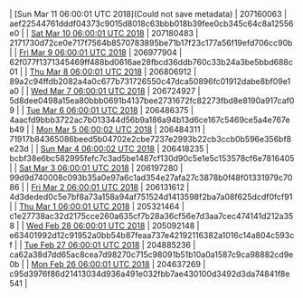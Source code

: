 | [Sun Mar 11 06:00:01 UTC 2018](Could not save metadata) | 207160063 | aef22544761dddf04373c9015d8018c63bbb018b39fee0cb345c64c8a12556e0 | 
| [Sat Mar 10 06:00:01 UTC 2018](https://transfer.sh/130eq9/dashninja-dbdump-20180310070001.tar.bz2) | 207180483 | 2171730d72ce0e717f7564b8570783895be71b17f23c177a56f19efd706cc90b | 
| [Fri Mar  9 06:00:01 UTC 2018](https://transfer.sh/G6pV7/dashninja-dbdump-20180309070001.tar.bz2) | 206977904 | 62f077f1371345469ff488bd0616ae28fbcd36ddb760c33b24a3be5bbd688c01 | 
| [Thu Mar  8 06:00:01 UTC 2018](https://transfer.sh/n8YgE/dashninja-dbdump-20180308070001.tar.bz2) | 206806912 | 89a2c94ffdb2082a4a0c677b731726550c47dca50896fc01912dabe8bf09e1a0 | 
| [Wed Mar  7 06:00:01 UTC 2018](https://transfer.sh/66fve/dashninja-dbdump-20180307070001.tar.bz2) | 206724927 | 5d8dee0498a15ea80bbb0691b4137bee2731672fc82273fbd8e8190a917caf09 | 
| [Tue Mar  6 06:00:01 UTC 2018](https://transfer.sh/z6KPr/dashninja-dbdump-20180306070001.tar.bz2) | 206486375 | 4aacfd9bbb3722ac7b013344d56b9a186a94b13d6ce167c5469ce5a4e767eb49 | 
| [Mon Mar  5 06:00:02 UTC 2018](https://transfer.sh/iRBwA/dashninja-dbdump-20180305070002.tar.bz2) | 206484311 | 71917b84365086beed5b04702e2cbe7237e2993b22cb3ccb0b596e356bf8e23d | 
| [Sun Mar  4 06:00:02 UTC 2018](https://transfer.sh/ZQKBg/dashninja-dbdump-20180304070002.tar.bz2) | 206418235 | bcbf38e6bc582995fefc7c3ad5be1487cf130d90c5e1e5c153578cf6e7816405 | 
| [Sat Mar  3 06:00:01 UTC 2018](https://transfer.sh/4Ts4K/dashninja-dbdump-20180303070001.tar.bz2) | 206197280 | 99d9d740008c093b35a0e97a6c1ad354e27afa27c3878b0f48f01331979c7086 | 
| [Fri Mar  2 06:00:01 UTC 2018](https://transfer.sh/Q5PpT/dashninja-dbdump-20180302070001.tar.bz2) | 206131612 | 4d3deded0c5e7bf8a73a158a94af751524d1413598f2ba7a08f625dcdf0fcf91 | 
| [Thu Mar  1 06:00:01 UTC 2018](https://transfer.sh/zKWv4/dashninja-dbdump-20180301070001.tar.bz2) | 205321464 | c1e27738ac32d2175cce260a635cf7b28a36cf56e7d3aa7cec474141d212a358 | 
| [Wed Feb 28 06:00:01 UTC 2018](https://transfer.sh/VaJBN/dashninja-dbdump-20180228070001.tar.bz2) | 205092148 | e63401992d12c91952a0bb54b87feaa737e42192116382a1016c14a804c593cf | 
| [Tue Feb 27 06:00:01 UTC 2018](https://transfer.sh/vYTe9/dashninja-dbdump-20180227070001.tar.bz2) | 204885236 | ca62a38d7dd65ac8cea7d98270c715c98091b51b10a0a1587c9ca98882cd9e0b | 
| [Mon Feb 26 06:00:01 UTC 2018](https://transfer.sh/Rt6nf/dashninja-dbdump-20180226070001.tar.bz2) | 204637269 | c95d3976f86d21413034d936a491e032fbb7ae430100d3492d3da74841f8e541 | 

